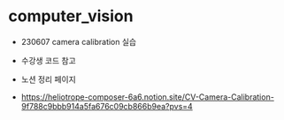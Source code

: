# computer_vision
- 230607 camera calibration 실습
- 수강생 코드 참고

- 노션 정리 페이지
- https://heliotrope-composer-6a6.notion.site/CV-Camera-Calibration-9f788c9bbb914a5fa676c09cb866b9ea?pvs=4

